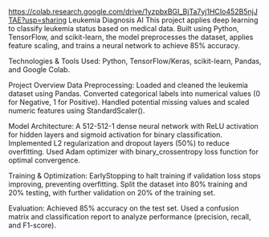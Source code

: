 https://colab.research.google.com/drive/1yzpbxBGI_BjTa7yj1HCIo452B5njJTAE?usp=sharing
Leukemia Diagnosis AI
This project applies deep learning to classify leukemia status based on medical data. Built using Python, TensorFlow, and scikit-learn, the model preprocesses the dataset, applies feature scaling, and trains a neural network to achieve 85% accuracy.

Technologies & Tools Used:
Python,
TensorFlow/Keras,
scikit-learn,
Pandas, and
Google Colab.

Project Overview
Data Preprocessing:
Loaded and cleaned the leukemia dataset using Pandas.
Converted categorical labels into numerical values (0 for Negative, 1 for Positive).
Handled potential missing values and scaled numeric features using StandardScaler().

Model Architecture:
A 512-512-1 dense neural network with ReLU activation for hidden layers and sigmoid activation for binary classification.
Implemented L2 regularization and dropout layers (50%) to reduce overfitting.
Used Adam optimizer with binary_crossentropy loss function for optimal convergence.

Training & Optimization:
EarlyStopping to halt training if validation loss stops improving, preventing overfitting.
Split the dataset into 80% training and 20% testing, with further validation on 20% of the training set.

Evaluation:
Achieved 85% accuracy on the test set.
Used a confusion matrix and classification report to analyze performance (precision, recall, and F1-score).
